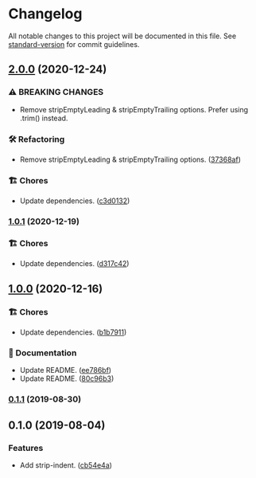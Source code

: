 # Changelog

All notable changes to this project will be documented in this file. See [standard-version](https://github.com/conventional-changelog/standard-version) for commit guidelines.

## [2.0.0](https://github.com/darkobits/strip-indent/compare/v1.0.1...v2.0.0) (2020-12-24)


### ⚠ BREAKING CHANGES

* Remove stripEmptyLeading & stripEmptyTrailing options. Prefer using .trim() instead.

### 🛠 Refactoring

* Remove stripEmptyLeading & stripEmptyTrailing options. ([37368af](https://github.com/darkobits/strip-indent/commit/37368afea0464e4877d7b8e5a7942935bcf89824))


### 🏗 Chores

* Update dependencies. ([c3d0132](https://github.com/darkobits/strip-indent/commit/c3d01322b9501fafa481a5cd6203c7505b744ca7))

### [1.0.1](https://github.com/darkobits/strip-indent/compare/v1.0.0...v1.0.1) (2020-12-19)


### 🏗 Chores

* Update dependencies. ([d317c42](https://github.com/darkobits/strip-indent/commit/d317c425703dafab00a118026125711629a3f28b))

## [1.0.0](https://github.com/darkobits/strip-indent/compare/v0.1.1...v1.0.0) (2020-12-16)


### 🏗 Chores

* Update dependencies. ([b1b7911](https://github.com/darkobits/strip-indent/commit/b1b7911414cd9a998a6e3dfd8158ae4b3b8276b9))


### 📖 Documentation

* Update README. ([ee786bf](https://github.com/darkobits/strip-indent/commit/ee786bfa2cf6ba80b545f7703fc2d3c3c03ef497))
* Update README. ([80c96b3](https://github.com/darkobits/strip-indent/commit/80c96b3febb95500caed3937f8fee016c64587fb))

### [0.1.1](https://github.com/darkobits/strip-indent/compare/v0.1.0...v0.1.1) (2019-08-30)

## 0.1.0 (2019-08-04)


### Features

* Add strip-indent. ([cb54e4a](https://github.com/darkobits/strip-indent/commit/cb54e4a))
